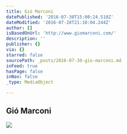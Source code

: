 ```yaml
---
title: Gió Marconi
datePublished: '2016-07-30T15:00:24.510Z'
dateModified: '2016-07-28T21:10:04.244Z'
author: []
isBasedOnUrl: 'http://www.giomarconi.com/'
description: ''
publisher: {}
via: {}
starred: false
sourcePath: _posts/2016-07-30-gio-marconi.md
inFeed: true
hasPage: false
inNav: false
_type: MediaObject

---
```

<article style=""><h1>Gió Marconi</h1><img src="http://www.giomarconi.com/images/exhibitions/marconi_full_fall_presents_kerstin_bratsch_(poliahus_cure)_image_20160507103728.jpeg" /></article>